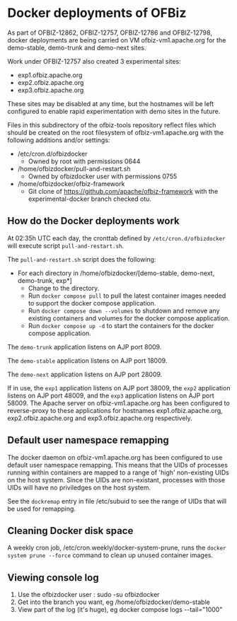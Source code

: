 # Docker deployments of OFBiz

As part of OFBIZ-12862, OFBIZ-12757, OFBIZ-12786 and OFBIZ-12798, docker deployments are being carried on VM ofbiz-vm1.apache.org for the demo-stable, demo-trunk and demo-next sites.

Work under OFBIZ-12757 also created 3 experimental sites:
* exp1.ofbiz.apache.org
* exp2.ofbiz.apache.org
* exp3.ofbiz.apache.org

These sites may be disabled at any time, but the hostnames will be left configured to enable rapid experimentation with 
demo sites in the future.

Files in this subdirectory of the ofbiz-tools repository reflect files which should be created on the root filesystem of ofbiz-vm1.apache.org with the following additions and/or settings:
* /etc/cron.d/ofbizdocker
  * Owned by root with permissions 0644
* /home/ofbizdocker/pull-and-restart.sh
  * Owned by ofbizdocker user with permissions 0755
* /home/ofbizdocker/ofbiz-framework
  * Git clone of https://github.com/apache/ofbiz-framework with the experimental-docker branch checked otu.


## How do the Docker deployments work

At 02:35h UTC each day, the cronttab defined by `/etc/cron.d/ofbizdocker` will execute script `pull-and-restart.sh`. 

The `pull-and-restart.sh` script does the following:
* For each directory in /home/ofbizdocker/[demo-stable, demo-next, demo-trunk, exp*]
  * Change to the directory.
  * Run `docker compose pull` to pull the latest container images needed to support the docker compose application.
  * Run `docker compose down --volumes` to shutdown and remove any existing containers and volumes for the docker compose application.
  * Run `docker compose up -d` to start the containers for the docker compose application.

The `demo-trunk` application listens on AJP port 8009.

The `demo-stable` application listens on AJP port 18009.

The `demo-next` application listens on AJP port 28009.

If in use, the `exp1` application listens on AJP port 38009, the `exp2` application listens on AJP port 48009, and the `exp3` application listens on AJP port 58009. The Apache server on ofbiz-vm1.apache.org has been configured to reverse-proxy to these applications for hostnames exp1.ofbiz.apache.org, exp2.ofbiz.apache.org and exp3.ofbiz.apache.org respectively.


## Default user namespace remapping

The docker daemon on ofbiz-vm1.apache.org has been configured to use default user namespace remapping. This means that the UIDs of processes running within containers are mapped to a range of 'high' non-existing UIDs on the host system. Since the UIDs are non-existant, processes with those UIDs will have no priviledges on the host system.

See the `dockremap` entry in file /etc/subuid to see the range of UIDs that will be used for remapping.

## Cleaning Docker disk space

A weekly cron job, /etc/cron.weekly/docker-system-prune, runs the `docker system prune --force` command to clean up unused container images.

## Viewing console log
1. Use the ofbizdocker user : sudo -su ofbizdocker
2. Get into the branch you want, eg /home/ofbizdocker/demo-stable
3. View part of the log (it's huge), eg docker compose logs --tail="1000"
